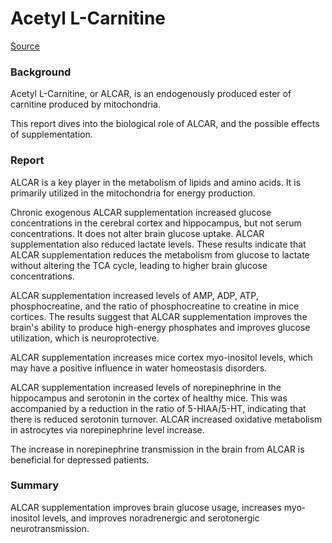 # Acetyl L-Carnitine

[Source](https://pubmed.ncbi.nlm.nih.gov/22549035/)

### Background

Acetyl L-Carnitine, or ALCAR, is an endogenously produced ester of carnitine produced by mitochondria.

This report dives into the biological role of ALCAR, and the possible effects of supplementation.

### Report

ALCAR is a key player in the metabolism of lipids and amino acids. It is primarily utilized in the mitochondria for energy production.

Chronic exogenous ALCAR supplementation increased glucose concentrations in the cerebral cortex and hippocampus, but not serum concentrations. It does not alter brain glucose uptake. ALCAR supplementation also reduced lactate levels. These results indicate that ALCAR supplementation reduces the metabolism from glucose to lactate without altering the TCA cycle, leading to higher brain glucose concentrations.

ALCAR supplementation increased levels of AMP, ADP, ATP, phosphocreatine, and the ratio of phosphocreatine to creatine in mice cortices. The results suggest that ALCAR supplementation improves the brain's ability to produce high-energy phosphates and improves glucose utilization, which is neuroprotective.

ALCAR supplementation increases mice cortex myo-inositol levels, which may have a positive influence in water homeostasis disorders.

ALCAR supplementation increased levels of norepinephrine in the hippocampus and serotonin in the cortex of healthy mice. This was accompanied by a reduction in the ratio of 5-HIAA/5-HT, indicating that there is reduced serotonin turnover. ALCAR increased oxidative metabolism in astrocytes via norepinephrine level increase.

The increase in norepinephrine transmission in the brain from ALCAR is beneficial for depressed patients.

### Summary

ALCAR supplementation improves brain glucose usage, increases myo-inositol levels, and improves noradrenergic and serotonergic neurotransmission.
